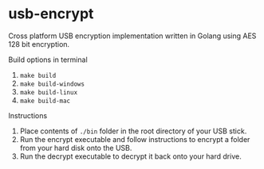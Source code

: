 # usb-encrypt
Cross platform USB encryption implementation written in Golang using AES 128 bit encryption.

Build options in terminal

1. ```make build```
2. ```make build-windows```
3. ```make build-linux```
4. ```make build-mac```

Instructions

1. Place contents of ```./bin``` folder in the root directory of your USB stick.
2. Run the encrypt executable and follow instructions to encrypt a folder from your hard disk onto the USB.
3. Run the decrypt executable to decrypt it back onto your hard drive.
